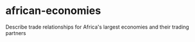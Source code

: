 # african-economies
Describe trade relationships for Africa's largest economies and their trading partners
